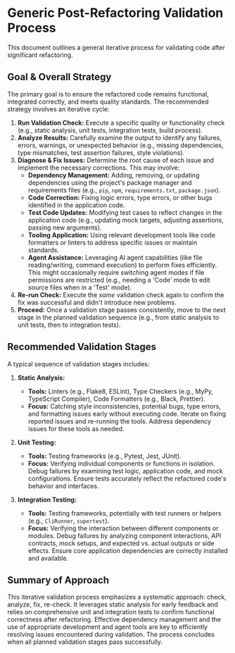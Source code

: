 # Generic Post-Refactoring Validation Process

This document outlines a general iterative process for validating code after significant refactoring.

## Goal & Overall Strategy

The primary goal is to ensure the refactored code remains functional, integrated correctly, and meets quality standards. The recommended strategy involves an iterative cycle:

1.  **Run Validation Check:** Execute a specific quality or functionality check (e.g., static analysis, unit tests, integration tests, build process).
2.  **Analyze Results:** Carefully examine the output to identify any failures, errors, warnings, or unexpected behavior (e.g., missing dependencies, type mismatches, test assertion failures, style violations).
3.  **Diagnose & Fix Issues:** Determine the root cause of each issue and implement the necessary corrections. This may involve:
    *   **Dependency Management:** Adding, removing, or updating dependencies using the project's package manager and requirements files (e.g., `pip`, `npm`, `requirements.txt`, `package.json`).
    *   **Code Correction:** Fixing logic errors, type errors, or other bugs identified in the application code.
    *   **Test Code Updates:** Modifying test cases to reflect changes in the application code (e.g., updating mock targets, adjusting assertions, passing new arguments).
    *   **Tooling Application:** Using relevant development tools like code formatters or linters to address specific issues or maintain standards.
    *   **Agent Assistance:** Leveraging AI agent capabilities (like file reading/writing, command execution) to perform fixes efficiently. This might occasionally require switching agent modes if file permissions are restricted (e.g., needing a 'Code' mode to edit source files when in a 'Test' mode).
4.  **Re-run Check:** Execute the *same* validation check again to confirm the fix was successful and didn't introduce new problems.
5.  **Proceed:** Once a validation stage passes consistently, move to the next stage in the planned validation sequence (e.g., from static analysis to unit tests, then to integration tests).

## Recommended Validation Stages

A typical sequence of validation stages includes:

1.  **Static Analysis:**
    *   **Tools:** Linters (e.g., Flake8, ESLint), Type Checkers (e.g., MyPy, TypeScript Compiler), Code Formatters (e.g., Black, Prettier).
    *   **Focus:** Catching style inconsistencies, potential bugs, type errors, and formatting issues early without executing code. Iterate on fixing reported issues and re-running the tools. Address dependency issues for these tools as needed.

2.  **Unit Testing:**
    *   **Tools:** Testing frameworks (e.g., Pytest, Jest, JUnit).
    *   **Focus:** Verifying individual components or functions in isolation. Debug failures by examining test logic, application code, and mock configurations. Ensure tests accurately reflect the refactored code's behavior and interfaces.

3.  **Integration Testing:**
    *   **Tools:** Testing frameworks, potentially with test runners or helpers (e.g., `CliRunner`, `supertest`).
    *   **Focus:** Verifying the interaction between different components or modules. Debug failures by analyzing component interactions, API contracts, mock setups, and expected vs. actual outputs or side effects. Ensure core application dependencies are correctly installed and available.

## Summary of Approach

This iterative validation process emphasizes a systematic approach: check, analyze, fix, re-check. It leverages static analysis for early feedback and relies on comprehensive unit and integration tests to confirm functional correctness after refactoring. Effective dependency management and the use of appropriate development and agent tools are key to efficiently resolving issues encountered during validation. The process concludes when all planned validation stages pass successfully.